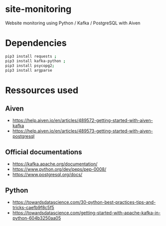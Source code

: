# site-monitoring

Website monitoring using Python / Kafka / PostgreSQL with Aiven

# Dependencies

```bash
pip3 install requests ;
pip3 install kafka-python ;
pip3 install psycopg2;
pip3 install argparse
```

# Ressources used

## Aiven

- https://help.aiven.io/en/articles/489572-getting-started-with-aiven-kafka
- https://help.aiven.io/en/articles/489573-getting-started-with-aiven-postgresql

## Official documentations

- https://kafka.apache.org/documentation/
- https://www.python.org/dev/peps/pep-0008/
- https://www.postgresql.org/docs/

## Python

- https://towardsdatascience.com/30-python-best-practices-tips-and-tricks-caefb9f8c5f5
- https://towardsdatascience.com/getting-started-with-apache-kafka-in-python-604b3250aa05
